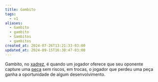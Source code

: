```yaml
---
title: Gambito
tags:
  - v1
aliases:
  - Gambito
  - gambito
  - Gambitos
  - gambitos
created_at: 2024-07-26T13:21:33-03:00
updated_at: 2024-09-15T16:30:47-03:00
---
```


Gambito, no [xadrez](../06/Xadrez.md), é quando um jogador oferece que seu oponente capture uma [peça](../../../../atomos/2024/07/08/Xadrez_Pecas.md) sem riscos, em trocas, o jogador que perdeu uma peça ganha a oportunidade de algum desenvolvimento.